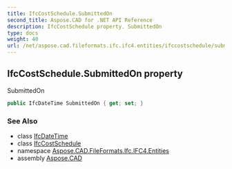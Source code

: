 ```yaml
---
title: IfcCostSchedule.SubmittedOn
second_title: Aspose.CAD for .NET API Reference
description: IfcCostSchedule property. SubmittedOn
type: docs
weight: 40
url: /net/aspose.cad.fileformats.ifc.ifc4.entities/ifccostschedule/submittedon/
---
```

## IfcCostSchedule.SubmittedOn property

SubmittedOn

```csharp
public IfcDateTime SubmittedOn { get; set; }
```

### See Also

* class [IfcDateTime](../../../aspose.cad.fileformats.ifc.ifc4.types/ifcdatetime/)
* class [IfcCostSchedule](../)
* namespace [Aspose.CAD.FileFormats.Ifc.IFC4.Entities](../../ifccostschedule/)
* assembly [Aspose.CAD](../../../)



